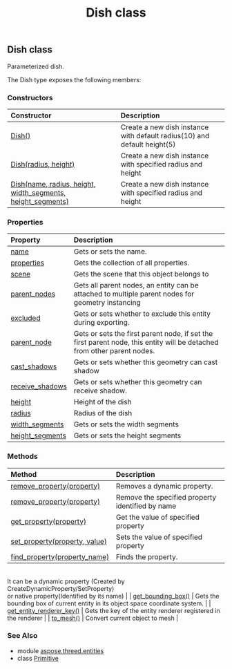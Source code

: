 ﻿---
title: Dish class
second_title: Aspose.3D for Python via .NET API References
description: 
type: docs
weight: 70
url: /python-net/aspose.threed.entities/dish/
is_root: false
---

## Dish class

Parameterized dish.



The Dish type exposes the following members:

### Constructors
| Constructor | Description |
| :- | :- |
| [Dish()](/3d/python-net/aspose.threed.entities/dish/__init__/#) | Create a new dish instance with default radius(10) and default height(5) |
| [Dish(radius, height)](/3d/python-net/aspose.threed.entities/dish/__init__/#float-float) | Create a new dish instance with specified radius and height |
| [Dish(name, radius, height, width_segments, height_segments)](/3d/python-net/aspose.threed.entities/dish/__init__/#str-float-float-int-int) | Create a new dish instance with specified radius and height |


### Properties
| Property | Description |
| :- | :- |
| [name](/3d/python-net/aspose.threed.entities/dish/name) | Gets or sets the name. |
| [properties](/3d/python-net/aspose.threed.entities/dish/properties) | Gets the collection of all properties. |
| [scene](/3d/python-net/aspose.threed.entities/dish/scene) | Gets the scene that this object belongs to |
| [parent_nodes](/3d/python-net/aspose.threed.entities/dish/parent_nodes) | Gets all parent nodes, an entity can be attached to multiple parent nodes for geometry instancing |
| [excluded](/3d/python-net/aspose.threed.entities/dish/excluded) | Gets or sets whether to exclude this entity during exporting. |
| [parent_node](/3d/python-net/aspose.threed.entities/dish/parent_node) | Gets or sets the first parent node, if set the first parent node, this entity will be detached from other parent nodes. |
| [cast_shadows](/3d/python-net/aspose.threed.entities/dish/cast_shadows) | Gets or sets whether this geometry can cast shadow |
| [receive_shadows](/3d/python-net/aspose.threed.entities/dish/receive_shadows) | Gets or sets whether this geometry can receive shadow. |
| [height](/3d/python-net/aspose.threed.entities/dish/height) | Height of the dish |
| [radius](/3d/python-net/aspose.threed.entities/dish/radius) | Radius of the dish |
| [width_segments](/3d/python-net/aspose.threed.entities/dish/width_segments) | Gets or sets the width segments |
| [height_segments](/3d/python-net/aspose.threed.entities/dish/height_segments) | Gets or sets the height segments |


### Methods
| Method | Description |
| :- | :- |
| [remove_property(property)](/3d/python-net/aspose.threed.entities/dish/remove_property/#Property) | Removes a dynamic property. |
| [remove_property(property)](/3d/python-net/aspose.threed.entities/dish/remove_property/#str) | Remove the specified property identified by name |
| [get_property(property)](/3d/python-net/aspose.threed.entities/dish/get_property/#str) | Get the value of specified property |
| [set_property(property, value)](/3d/python-net/aspose.threed.entities/dish/set_property/#str-any) | Sets the value of specified property |
| [find_property(property_name)](/3d/python-net/aspose.threed.entities/dish/find_property/#str) | Finds the property.<br/>            It can be a dynamic property (Created by CreateDynamicProperty/SetProperty) <br/>            or native property(Identified by its name) |
| [get_bounding_box()](/3d/python-net/aspose.threed.entities/dish/get_bounding_box/#) | Gets the bounding box of current entity in its object space coordinate system. |
| [get_entity_renderer_key()](/3d/python-net/aspose.threed.entities/dish/get_entity_renderer_key/#) | Gets the key of the entity renderer registered in the renderer |
| [to_mesh()](/3d/python-net/aspose.threed.entities/dish/to_mesh/#) | Convert current object to mesh |


### See Also

* module [aspose.threed.entities](../)
* class [Primitive](/3d/python-net/aspose.threed.entities/primitive)

